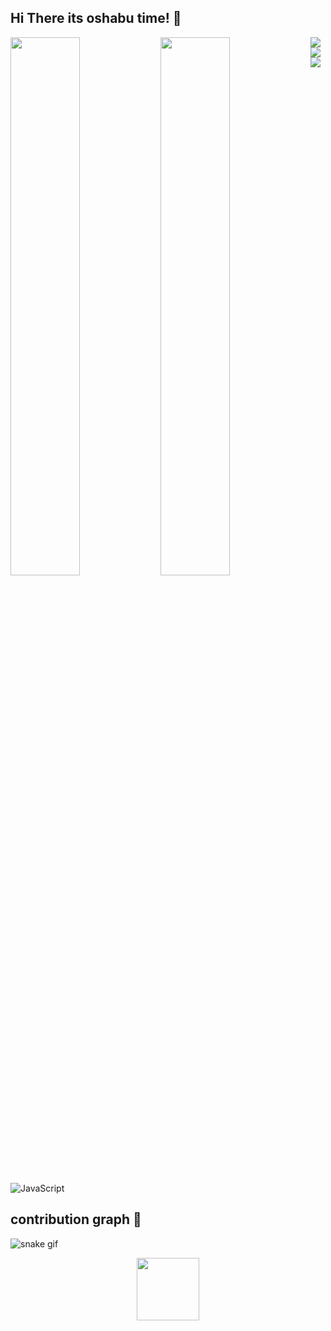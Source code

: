 ## Hi There its oshabu time! 👋
<img align="left" width="47%" src="https://github-readme-stats.vercel.app/api?username=oshabu&show_icons=true&theme=radical" />

<img align="left" width="47%" src="https://github-readme-stats.vercel.app/api/top-langs/?username=oshabu&layout=compact" />

<img align="left" src= "https://img.shields.io/badge/python-3670A0?style=for-the-badge&logo=python&logoColor=ffdd54" />
<img align="centre" src="![JavaScript](https://img.shields.io/badge/javascript-%23323330.svg?style=for-the-badge&logo=javascript&logoColor=%23F7DF1E)" />
<img src= "https://img.shields.io/badge/pandas-%23150458.svg?style=for-the-badge&logo=pandas&logoColor=white" />


![JavaScript](https://img.shields.io/badge/javascript-%23323330.svg?style=for-the-badge&logo=javascript&logoColor=%23F7DF1E)

## contribution graph :snake:
![snake gif](https://github.com/oshabu/oshabu/blob/output/github-contribution-grid-snake.gif)


<div id="header" align="center">
  <img src="https://media.giphy.com/media/M9gbBd9nbDrOTu1Mqx/giphy.gif" width="100"/>
</div>
